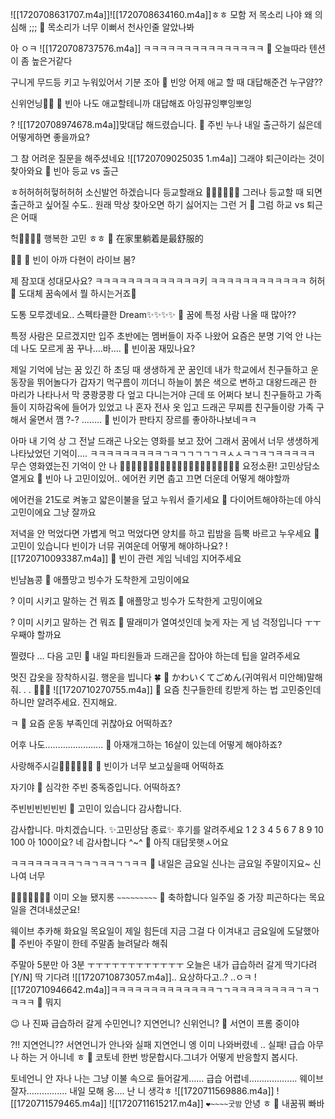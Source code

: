 ![[1720708631707.m4a]]![[1720708634160.m4a]]ㅎㅎ
모함
저 목소리 나야
왜 의심해
;;;
🌊 목소리가 너무 이뻐서 천사인줄 알았나봐

아 ㅇㅋ
![[1720708737576.m4a]]
ㅋㅋㅋㅋㅋㅋㅋㅋㅋㅋㅋㅋㅋㅋㅋ
🌊 오늘따라 텐션이 좀 높은거같다

구니게
무드등 키고
누워있어서
기분 조아
🌊 빈앙 어제 애교 할 때 대답해준건 누구얌??

신위언닝🤍🤍
🌊 빈아 나도 애교할테니까 대답해죠 아잉뀨잉뿌잉뽀잉

?
![[1720708974678.m4a]]맞대답 해드렸습니다.
🌊 주빈 누나 내일 출근하기 싫은데 어떻게하면 좋을까요?

그
참 어려운 질문을
해주셨네요
![[1720709025035 1.m4a]]
그래야
퇴근이라는 것이
찾아와요
🌊 빈아 등교 vs 출근

ㅎ허허허허헣허허허
소신발언 하겠습니다
등교할래요
🏃‍♀️🏃‍♀️🏃‍♀️
그러나 등교할 때 되면
출근하고 싶어질 수도..
원래 막상 찾아오면
하기 싫어지는
그런 거
🌊 그럼 하교 vs 퇴근 은 어때

헉🥹🥹🥹🥹
행복한 고민 ㅎㅎ
🌊 在家里躺着是最舒服的

🥕🥕
🌊 빈이 아까 다현이 라이브 봄?

제 잠꼬대 성대모사요?
ㅋㅋㅋㅋㅋㅋㅋㅋㅋㅋㅋㅋㅋ키
ㅋㅋㅋㅋㅋㅋㅋㅋㅋㅋㅋㅋ
허허
🌊 도대체 꿈속에서 뭘 하시는거죠🤔

도통 모루겠네요..
스펙타클한
Dream✨✨✨✨
🌊 꿈에 특정 사람 나올 때 많아??

특정 사람은 모르겠지만
입주 초반에는
멤버들이 자주 나왔어
요즘은 분명 기억 안 나는데
나도 모르게 꿈 꾸나….바….
🌊 빈이꿈 재밌나요?

제일 기억에 남는 꿈 있긴 하
초딩 때 생생하게 꾼 꿈인데
내가 학교에서 친구들하고
운동장을 뛰어놀다가
갑자기 먹구름이 끼더니
하늘이 붉은 색으로 변하고
대왕드래곤 한 마리가 나타나서
막 쿵쾅쿵쾅
다 엎고 다니는거야
근데 또 어쩌다 보니
친구들하고 가족들이
지하감옥에 들어가 있었고
나 혼자 전사 옷 입고
드래곤 무찌름
친구들이랑 가족 구해서
울면서 깸
?-?
……..
🌊 빈이가 판타지 장르를 좋아하나보네ㅋㅋ

아마
내 기억 상
그 전날
드래곤 나오는 영화를 보고 잤어
그래서 꿈에서 너무 생생하게
나타났었던 기억이….
ㅋㅋㅋㅋㅋㅋㅋㅋㅋㄱㅋㄱㄱㄱㄱㄱㅋㅅㅅㅋㄱㅋㄱㅋㅋㅋㅋㅋ
무슨 영화였는진 기억이 안 나
🧚🏻‍♀️🧚🏻‍♀️🧚🏻‍♀️🧚🏻‍♀️🧚🏻‍♀️🧚🏻‍♀️🧚🏻‍♀️
요정소환!
고민상담소 열게요
🌊 빈아 나 고민이있어.. 에어컨 키면 춥고 끄면 더운데 어떻게 해야할까

에어컨을 21도로 켜놓고 얇은이불을 덮고 누워서 즐기세요
🌊 다이어트해야하는데 야식 고민이에요 그냥 잘까요 

저녁을 안 먹었다면 가볍게 먹고
먹었다면 양치를 하고 립밤을 듬뿍 바르고 누우세요
🌊 고민이 있습니다 빈이가 너뮤 귀여운데 어떻게 해야하나요?
![[1720710093387.m4a]]
🌊 빈이 관련 게임 닉네임 지어주세요

빈냠뇸콩
🌊 애플망고 빙수가 도착한게 고밍이에요

? 이미 시키고 말하는 건 뭐죠
🌊 애플망고 빙수가 도착한게 고밍이에요

? 이미 시키고 말하는 건 뭐죠
🌊 딸래미가 열여섯인데 늦게 자는 게 넘 걱정입니다 ㅜㅜ 우째야 할까요

찔렸다
…
다음 고민
🌊 내일 파티원들과 드래곤을 잡아야 하는데 팁을 알려주세요

멋진 갑옷을 장착하시길. 행운을 빕니다 🍀
🌊 かわいくてごめん(귀여워서 미안해)말해줘. . . 🥺🙏🏻
![[1720710270755.m4a]]
🌊 요즘 친구들한테 킹받게 하는 법 고민중인데 하니만 알려주세요. 진지해요.

ㅋ
🌊 요즘 운동 부족인데 귀찮아요 어떡하죠?

어후 나도…………………..
🌊 아재개그하는 16살이 있는데 어떻게 해야하죠?

사랑해주시길🤍🤍🤍🤍🤍🤍
🌊 빈이가 너무 보고싶을때 어떡하죠

자기야
🌊 심각한 주빈 중독증입니다. 어떡하죠?

주빈빈빈빈빈빈
🌊 고민이 있습니다 감사합니다.

감사합니다. 마치겠습니다.
✨고민상담 종료✨
후기를 알려주세요
1 2 3 4 5 6 7 8 9 10 100
아 100이요?
네 감사합니다 ^~^
🌊 아직 대답못햇ㅅ어요

ㅋㅋㅋㅋㅋㅋㅋㅋㄱㅋㄱㅋㅋㄱㄱㅋㅋ
🌊 내일은 금요일 신나는 금요일 주말이지요~ 신나여 너무

💃🕺💃🕺💃🕺🪩
이미 오늘 됐지롱
`~~~~~~~~~`
🌊 축하합니다 일주일 중 가장 피곤하다는 목요일을 견뎌내셨군요!

웨이브 추카해
화요일 목요일이
제일 힘든데
지금 그걸 다 이겨내고
금요일에 도달했아
🌊 주빈아 주말이 한테 주말좀 늘려달라 해줘

주말아 5분만
아 3분
ㅜㅜㅜㅜㅜㅜㅜㅜㅜㅜㅜㅜ
오늘은
내가 급습하러 갈게
딱기다려
 [Y/N]  딱
 기다려
 ![[1720710873057.m4a]]..
 요상하다고..?
 ..ㅇㅋ
 ![[1720710946642.m4a]]ㅋㅋㅋㅋㅋㅋㅋㅋㅋㅋㅋㅋㅋㄱㄱㅋㅋㅋㅋㅋㅋㅋㅋㄱㅋㄱㅋㅋㅋ
 🌊 뭐지

😉
나 진짜 급습하러 갈게
수민언니?
지연언니?
신위언니?
🌊 서연이 프롬 중이야

?!!
지연언니??
서연언니가
안나와
실패
지연언니
엥 이미 나와버렸네
..
실패!
급습
아무나 하는 거
아니네
ㅎ
🌊 코토네 한번 방문합시다.그녀가 어떻게 반응할지 봅시다.

토네언니
안 자나
나는
그냥
이불 속으로 들어갈게……
급습 어렵네……………….
웨이브 잘자…………….
내일 모해
옹….
난 니 생각ㅎ
![[1720711569886.m4a]]
![[1720711579465.m4a]]
![[1720711615217.m4a]]
`❤️~~~~굿밤`
안녕
ㅎ
🤍
내꿈꿔
빠바






